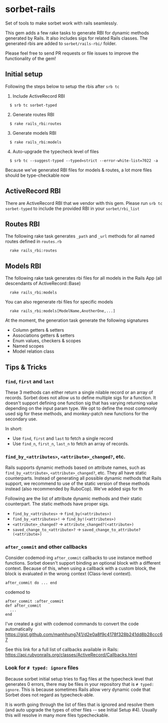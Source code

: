 # sorbet-rails
Set of tools to make sorbet work with rails seamlessly.

This gem adds a few rake tasks to generate RBI for dynamic methods generated by Rails. It also includes sigs for related Rails classes. The generated rbis are added to `sorbet/rails-rbi/` folder.

Please feel free to send PR requests or file issues to improve the functionality of the gem!

## Initial setup

Following the steps below to setup the rbis after `srb tc`
1. Include ActiveRecord RBI
```
  $ srb tc sorbet-typed
```
2. Generate routes RBI
```
  $ rake rails_rbi:routes
```
3. Generate models RBI
```
  $ rake rails_rbi:models
```
4. Auto-upgrade the typecheck level of files
```
  $ srb tc --suggest-typed --typed=strict --error-white-list=7022 -a
```
Because we've generated RBI files for models & routes, a lot more files should be type-checkable now

## ActiveRecord RBI

There are ActiveRecord RBI that we vendor with this gem. Please run `srb tc sorbet-typed` to include the provided RBI in your `sorbet/rbi_list`

## Routes RBI
The following rake task generates `_path` and `_url` methods for all named routes defined in `routes.rb`
```
  rake rails_rbi:routes
```
## Models RBI
The following rake task generates rbi files for all models in the Rails App (all descendants of ActiveRecord::Base)
```
  rake rails_rbi:models
```
You can also regenerate rbi files for specific models
```
  rake rails_rbi:models[ModelName,AnotherOne,...]
```
At the moment, the generation task generate the following signatures
- Column getters & setters
- Associations getters & setters
- Enum values, checkers & scopes
- Named scopes
- Model relation class

## Tips & Tricks
### `find`, `first` and `last` 
These 3 methods can either return a single nilable record or an array of records. Sorbet does not allow us to define multiple sigs for a function. It doesn't support defining one function sig that has varying returning value depending on the input param type. We opt to define the most commonly used sig for these methods, and monkey-patch new functions for the secondary use.

In short:
- Use `find`, `first` and `last` to fetch a single record
- Use `find_n`, `first_n`, `last_n` to fetch an array of records.

### `find_by_<attributes>`, `<attribute>_changed?`, etc.
Rails supports dynamic methods based on attribute names, such as `find_by_<attribute>`, `<attribute>_changed?`, etc. They all have static counterparts. Instead of generating all possible dynamic methods that Rails support, we recommend to use of the static version of these methods instead (also recommended by RuboCop). We've added sigs for th

Following are the list of attribute dynamic methods and their static counterpart. The static methods have proper sigs.
- `find_by_<attributes>` -> `find_by(<attributes>)`
- `find_by_<attributes>!` -> `find_by!(<attributes>)`
- `<attribute>_changed?` -> `attribute_changed?(<attribute>)`
- `saved_change_to_<attribute>?` -> `saved_change_to_attribute?(<attribute>)`

### `after_commit` and other callbacks
Consider codemod-ing `after_commit` callbacks to use instance method functions. Sorbet doesn't support binding an optional block with a different context. Because of this, when using a callback with a custom block, the block is evaluated in the wrong context (Class-level context). 

```
after_commit do ... end
```
codemod to 
```
after_commit :after_commit
def after_commit
  ...
end
```

I've created a gist with codemod commands to convert the code automatically
https://gist.github.com/manhhung741/d2e0a8f9c4178f328b241dd8b28ccc67

See this link for a full list of callbacks available in Rails:
https://api.rubyonrails.org/classes/ActiveRecord/Callbacks.html

### Look for `# typed: ignore` files

Because sorbet initial setup tries to flag files at the typecheck level that generates 0 errors, there may be files in your repository that is `# typed: ignore`. This is because sometimes Rails allow very dynamic code that Sorbet does not regard as typecheck-able. 

It is worth going through the list of files that is ignored and resolve them (and auto upgrade the types of other files -- see Initial Setup #4). Usually this will resolve in many more files typecheckable.
